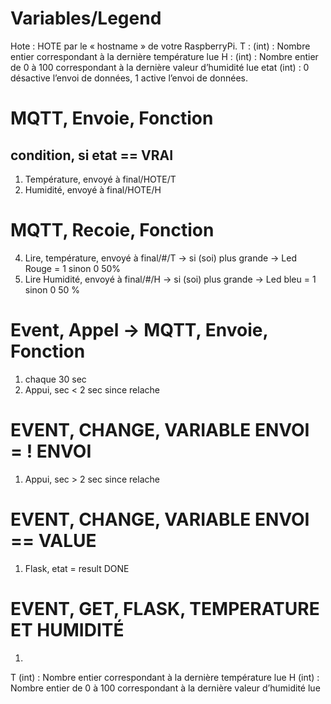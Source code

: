 
# Variables/Legend
Hote :  HOTE par le « hostname » de votre RaspberryPi.
T : (int) : Nombre entier correspondant à la dernière température lue
H :  (int) : Nombre entier de 0 à 100 correspondant à la dernière valeur d’humidité lue
etat (int) : 0 désactive l’envoi de données, 1 active l’envoi de données.

# MQTT, Envoie, Fonction
## condition, si **etat** == VRAI
1. Température, envoyé à final/HOTE/T
2. Humidité, envoyé à final/HOTE/H




# MQTT, Recoie, Fonction
4. Lire, température, envoyé à final/#/T -> si (soi) plus grande -> Led Rouge = 1 sinon 0 50%
5. Lire Humidité, envoyé à final/#/H -> si (soi) plus grande -> Led bleu = 1 sinon 0 50 %


# Event, Appel -> MQTT, Envoie, Fonction
1. chaque 30 sec
2. Appui, sec < 2 sec since relache


# EVENT, CHANGE, VARIABLE **ENVOI** = ! **ENVOI**
1. Appui, sec > 2 sec since relache

# EVENT, CHANGE, VARIABLE **ENVOI** == VALUE
1. Flask, etat = result 
DONE
# EVENT, GET, FLASK, TEMPERATURE ET HUMIDITÉ
1. 
T (int) : Nombre entier correspondant à la dernière température lue
 H (int) : Nombre entier de 0 à 100 correspondant à la dernière valeur d’humidité lue


